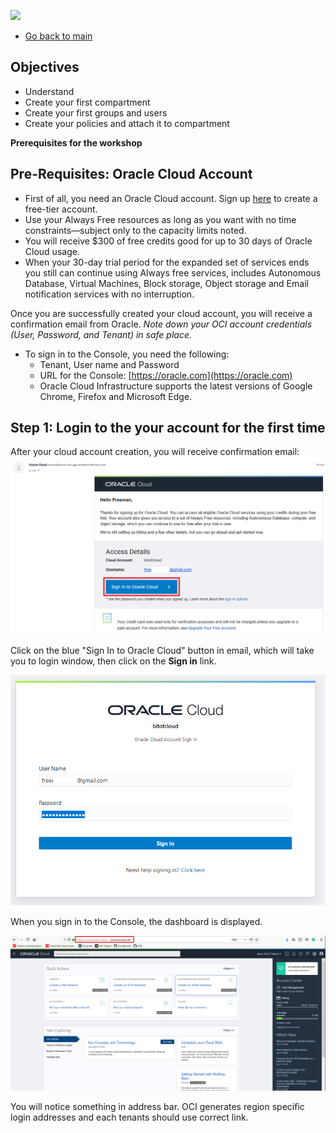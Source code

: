 ![](/images/oci.jpeg)

- [Go back to main](/README.md)
## Objectives
- Understand  
- Create your first compartment
- Create your first groups and users
- Create your policies and attach it to compartment

**Prerequisites for the workshop**

## Pre-Requisites: Oracle Cloud Account
- First of all, you need an Oracle Cloud account. Sign up [here](https://oracle.com/free) to create a free-tier account. 
- Use your Always Free resources as long as you want with no time constraints—subject only to the capacity limits noted. 
- You will receive $300 of free credits good for up to 30 days of Oracle Cloud usage. 
- When your 30-day trial period for the expanded set of services ends you still can continue using Always free services, includes Autonomous Database, Virtual Machines, Block storage, Object storage and Email notification services with no interruption.

Once you are successfully created your cloud account, you will receive a confirmation email from Oracle.
*Note down your OCI account credentials (User, Password, and Tenant) in safe place.*
- To sign in to the Console, you need the following:
  - Tenant, User name and Password
  - URL for the Console: [https://oracle.com](https://oracle.com)
  - Oracle Cloud Infrastructure supports the latest versions of Google Chrome, Firefox and Microsoft Edge.

## Step 1: Login to the your account for the first time

After your cloud account creation, you will receive confirmation email:
![Sign_in_email]( /images/ocilab/1_sign_email.PNG)

Click on the blue "Sign In to Oracle Cloud" button in email, which will take you to login window, then click on the **Sign in** link.

![Sign_in_email]( /images/ocilab/1_sign_in.PNG)

When you sign in to the Console, the dashboard is displayed.

![Sign_in_email]( /images/ocilab/1_sign_in_console.PNG)

You will notice something in address bar. OCI generates region specific login addresses and each tenants should use correct link.
